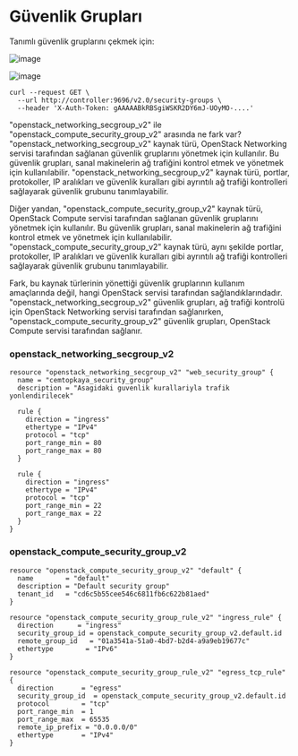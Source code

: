 # Güvenlik Grupları

Tanımlı güvenlik gruplarını çekmek için:

![image](https://user-images.githubusercontent.com/261946/233794563-0f8b830b-ecfd-48d6-b3bb-aeb4ae4933a0.png)

![image](https://user-images.githubusercontent.com/261946/233797779-1a38eb2f-449b-42ad-80f4-e0f5ee8cb3c0.png)

```shell
curl --request GET \
  --url http://controller:9696/v2.0/security-groups \
  --header 'X-Auth-Token: gAAAAABkRBSgiWSKR2DY6mJ-UOyMO-....'
```

"openstack_networking_secgroup_v2" ile "openstack_compute_security_group_v2"  arasında ne fark var?
"openstack_networking_secgroup_v2" kaynak türü, OpenStack Networking servisi tarafından sağlanan güvenlik gruplarını yönetmek için kullanılır. Bu güvenlik grupları, sanal makinelerin ağ trafiğini kontrol etmek ve yönetmek için kullanılabilir. "openstack_networking_secgroup_v2" kaynak türü, portlar, protokoller, IP aralıkları ve güvenlik kuralları gibi ayrıntılı ağ trafiği kontrolleri sağlayarak güvenlik grubunu tanımlayabilir.

Diğer yandan, "openstack_compute_security_group_v2" kaynak türü, OpenStack Compute servisi tarafından sağlanan güvenlik gruplarını yönetmek için kullanılır. Bu güvenlik grupları, sanal makinelerin ağ trafiğini kontrol etmek ve yönetmek için kullanılabilir. "openstack_compute_security_group_v2" kaynak türü, aynı şekilde portlar, protokoller, IP aralıkları ve güvenlik kuralları gibi ayrıntılı ağ trafiği kontrolleri sağlayarak güvenlik grubunu tanımlayabilir.

Fark, bu kaynak türlerinin yönettiği güvenlik gruplarının kullanım amaçlarında değil, hangi OpenStack servisi tarafından sağlandıklarındadır. "openstack_networking_secgroup_v2" güvenlik grupları, ağ trafiği kontrolü için OpenStack Networking servisi tarafından sağlanırken, "openstack_compute_security_group_v2" güvenlik grupları, OpenStack Compute servisi tarafından sağlanır.

### openstack_networking_secgroup_v2

```
resource "openstack_networking_secgroup_v2" "web_security_group" {
  name = "cemtopkaya_security_group"
  description = "Asagidaki guvenlik kurallariyla trafik yonlendirilecek"

  rule {
    direction = "ingress"
    ethertype = "IPv4"
    protocol = "tcp"
    port_range_min = 80
    port_range_max = 80
  }

  rule {
    direction = "ingress"
    ethertype = "IPv4"
    protocol = "tcp"
    port_range_min = 22
    port_range_max = 22
  }
}
```

### openstack_compute_security_group_v2

```
resource "openstack_compute_security_group_v2" "default" {
  name        = "default"
  description = "Default security group"
  tenant_id   = "cd6c5b55cee546c6811fb6c622b81aed"
}

resource "openstack_compute_security_group_rule_v2" "ingress_rule" {
  direction      = "ingress"
  security_group_id = openstack_compute_security_group_v2.default.id
  remote_group_id   = "01a3541a-51a0-4bd7-b2d4-a9a9eb19677c"
  ethertype        = "IPv6"
}

resource "openstack_compute_security_group_rule_v2" "egress_tcp_rule" {
  direction       = "egress"
  security_group_id  = openstack_compute_security_group_v2.default.id
  protocol        = "tcp"
  port_range_min  = 1
  port_range_max  = 65535
  remote_ip_prefix = "0.0.0.0/0"
  ethertype       = "IPv4"
}
```
